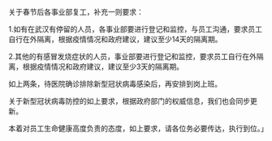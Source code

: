 关于春节后各事业部复工，补充一则要求：

1.如有在武汉有停留的人员，各事业部要进行登记和监控，与员工沟通，要求员工自行在外隔离，根据疫情情况和政府建议，建议至少14天的隔离期。

2.其他的有感冒发烧症状的人员，事业部要进行登记和监控，要求员工自行在外隔离，根据疫情情况和政府建议，建议至少3天的隔离期。

如上两条，待医院确诊排除新型冠状病毒感染后，再安排到岗上班。


关于新型冠状病毒防控的如上要求，根据政府部门的权威信息，我们也会同步更新。

本着对员工生命健康高度负责的态度，如上要求，请各位务必要传达，执行到位。」


